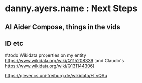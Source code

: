 # danny.ayers.name : Next Steps

## AI Aider Compose, things in the vids

## ID etc

#:todo Wikidata properties on my entity https://www.wikidata.org/wiki/Q115208339 (and Claudio's https://www.wikidata.org/wiki/Q131144306)

https://qlever.cs.uni-freiburg.de/wikidata/HTvQAu

